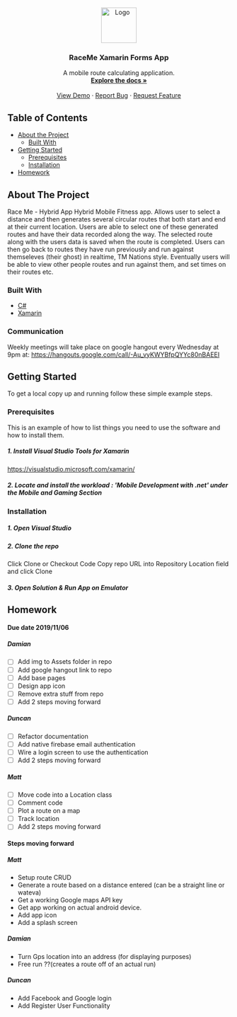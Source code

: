 


<!-- PROJECT LOGO -->
<br />
<p align="center">
  <a href="https://github.com/othneildrew/Best-README-Template">
    <img src="images/logo.png" alt="Logo" width="80" height="80">
  </a>

  <h3 align="center">RaceMe Xamarin Forms App</h3>

  <p align="center">
    A mobile route calculating application.
    <br />
    <a href="https://github.com/othneildrew/Best-README-Template"><strong>Explore the docs »</strong></a>
    <br />
    <br />
    <a href="https://github.com/othneildrew/Best-README-Template">View Demo</a>
    ·
    <a href="https://github.com/othneildrew/Best-README-Template/issues">Report Bug</a>
    ·
    <a href="https://github.com/othneildrew/Best-README-Template/issues">Request Feature</a>
  </p>
</p>



<!-- TABLE OF CONTENTS -->
## Table of Contents

* [About the Project](#about-the-project)
  * [Built With](#built-with)
* [Getting Started](#getting-started)
  * [Prerequisites](#prerequisites)
  * [Installation](#installation)
* [Homework](#homework)
<!--
* [Usage](#usage)
* [Roadmap](#roadmap)
* [Contributing](#contributing)
* [License](#license)
* [Contact](#contact)
* [Acknowledgements](#acknowledgements)
-->



<!-- ABOUT THE PROJECT -->
## About The Project
Race Me - Hybrid App
Hybrid Mobile Fitness app. Allows user to select a distance and then generates several circular routes that both start and end at their current location. Users are able to select one of these generated routes and have their data recorded along the way. The selected route along with the users data is saved when the route is completed. Users can then go back to routes they have run previously and run against themseleves (their ghost) in realtime, TM Nations style. Eventually users will be able to view other people routes and run against them, and set times on their routes etc.


### Built With
* [C#](https://getbootstrap.com)
* [Xamarin](https://visualstudio.microsoft.com/xamarin/)

<!-- Communication -->
### Communication
Weekly meetings will take place on google hangout every Wednesday at 9pm
at: https://hangouts.google.com/call/-Au_vyKWYBfpQYYc80nBAEEI


<!-- GETTING STARTED -->
## Getting Started

To get a local copy up and running follow these simple example steps.

### Prerequisites

This is an example of how to list things you need to use the software and how to install them.
##### 1. Install Visual Studio Tools for Xamarin
https://visualstudio.microsoft.com/xamarin/
##### 2. Locate and install the workload : 'Mobile Development with .net' under the Mobile and Gaming Section


### Installation

##### 1. Open Visual Studio
##### 2. Clone the repo
Click Clone or Checkout Code
Copy repo URL into Repository Location field and click Clone
##### 3. Open Solution & Run App on Emulator

<!-- HOMEWORK -->
## Homework
#### Due date 2019/11/06
##### Damian
- [ ] Add img to Assets folder in repo
- [ ] Add google hangout link to repo
- [ ] Add base pages
- [ ] Design app icon
- [ ] Remove extra stuff from repo
- [ ] Add 2 steps moving forward
##### Duncan
- [ ] Refactor documentation
- [ ] Add native firebase email authentication
- [ ] Wire a login screen to use the authentication
- [ ] Add 2 steps moving forward
##### Matt
- [ ] Move code into a Location class
- [ ] Comment code
- [ ] Plot a route on a map
- [ ] Track location
- [ ] Add 2 steps moving forward

#### Steps moving forward
##### Matt
- Setup route CRUD
- Generate a route based on a distance entered (can be a straight line or wateva)
- Get a working Google maps API key
- Get app working on actual android device.
- Add app icon
- Add a splash screen
##### Damian
- Turn Gps location into an address (for displaying purposes)
- Free run ??(creates a route off of an actual run)
##### Duncan
- Add Facebook and Google login
- Add Register User Functionality












